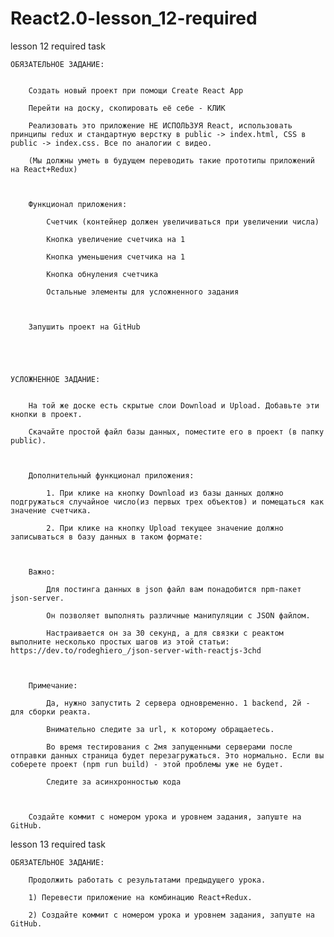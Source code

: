 # React2.0-lesson_12-required
lesson 12 required task

    ОБЯЗАТЕЛЬНОЕ ЗАДАНИЕ: 


        Создать новый проект при помощи Create React App

        Перейти на доску, скопировать её себе - КЛИК

        Реализовать это приложение НЕ ИСПОЛЬЗУЯ React, использовать принципы redux и стандартную верстку в public -> index.html, CSS в public -> index.css. Все по аналогии с видео.

        (Мы должны уметь в будущем переводить такие прототипы приложений на React+Redux)



        Функционал приложения:

            Счетчик (контейнер должен увеличиваться при увеличении числа)

            Кнопка увеличение счетчика на 1

            Кнопка уменьшения счетчика на 1

            Кнопка обнуления счетчика

            Остальные элементы для усложненного задания



        Запушить проект на GitHub





    УСЛОЖНЕННОЕ ЗАДАНИЕ:  


        На той же доске есть скрытые слои Download и Upload. Добавьте эти кнопки в проект.

        Скачайте простой файл базы данных, поместите его в проект (в папку public).



        Дополнительный функционал приложения:

            1. При клике на кнопку Download из базы данных должно подгружаться случайное число(из первых трех объектов) и помещаться как значение счетчика.

            2. При клике на кнопку Upload текущее значение должно записываться в базу данных в таком формате:



        Важно:

            Для постинга данных в json файл вам понадобится npm-пакет json-server.

            Он позволяет выполнять различные манипуляции с JSON файлом.

            Настраивается он за 30 секунд, а для связки с реактом выполните несколько простых шагов из этой статьи: https://dev.to/rodeghiero_/json-server-with-reactjs-3chd



        Примечание:

            Да, нужно запустить 2 сервера одновременно. 1 backend, 2й - для сборки реакта.

            Внимательно следите за url, к которому обращаетесь.

            Во время тестирования с 2мя запущенными серверами после отправки данных страница будет перезагружаться. Это нормально. Если вы соберете проект (npm run build) - этой проблемы уже не будет.

            Следите за асинхронностью кода



        Создайте коммит с номером урока и уровнем задания, запуште на GitHub.



lesson 13 required task

    ОБЯЗАТЕЛЬНОЕ ЗАДАНИЕ: 

        Продолжить работать с результатами предыдущего урока.

        1) Перевести приложение на комбинацию React+Redux. 

        2) Создайте коммит с номером урока и уровнем задания, запуште на GitHub.